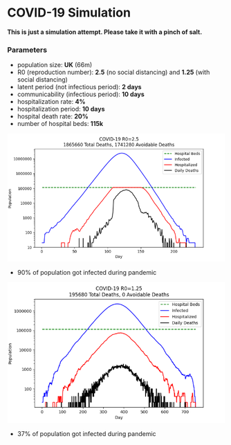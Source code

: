 # COVID-19 Simulation

**This is just a simulation attempt. Please take it with a pinch of salt.**

### Parameters
- population size: **UK** (66m)
- R0 (reproduction number): **2.5** (no social distancing) and **1.25** (with social distancing)
- latent period (not infectious period): **2 days**
- communicability (infectious period): **10 days**
- hospitalization rate: **4%**
- hospitalization period: **10 days**
- hospital death rate: **20%**
- number of hospital beds: **115k**

![R0=2.5](covid-19_r0-2.5.png)
- 90% of population got infected during pandemic

![R0=1.25](covid-19_r0-1.25.png)
- 37% of population got infected during pandemic
